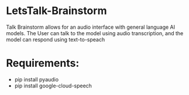 # LetsTalk-Brainstorm
Talk Brainstorm allows for an audio interface with general language AI models. The User can talk to the model using audio transcription, and the model can respond using text-to-speach

# Requirements:
* pip install pyaudio
* pip install google-cloud-speech

